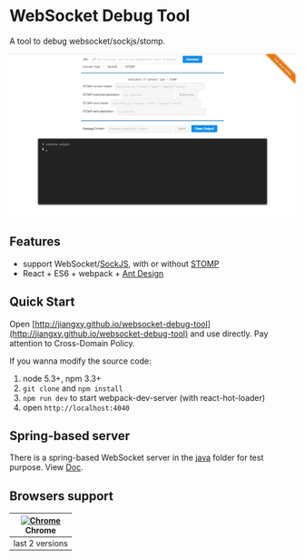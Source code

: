 # WebSocket Debug Tool

A tool to debug websocket/sockjs/stomp.

![](screenshot.png)

## Features

* support WebSocket/[SockJS](https://github.com/sockjs/sockjs-client), with or without [STOMP](https://github.com/jmesnil/stomp-websocket)
* React + ES6 + webpack + [Ant Design](https://github.com/ant-design/ant-design)

## Quick Start

Open [http://jiangxy.github.io/websocket-debug-tool](http://jiangxy.github.io/websocket-debug-tool) and use directly. Pay attention to Cross-Domain Policy.

If you wanna modify the source code:

1. node 5.3+, npm 3.3+
2. `git clone` and `npm install`
3. `npm run dev` to start webpack-dev-server (with react-hot-loader)
4. open `http://localhost:4040`

## Spring-based server

There is a spring-based WebSocket server in the [java](java) folder for test purpose. View [Doc](java/README.md).

## Browsers support

| [<img src="https://raw.githubusercontent.com/godban/browsers-support-badges/master/src/images/chrome.png" alt="Chrome" width="16px" height="16px" />](http://godban.github.io/browsers-support-badges/)</br>Chrome |
| --------- |
| last 2 versions
